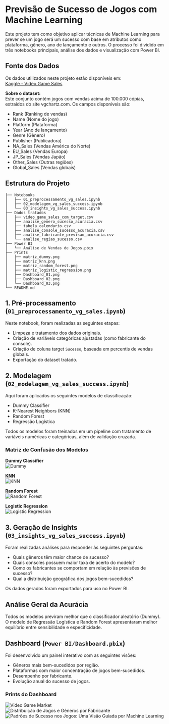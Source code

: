 
# Previsão de Sucesso de Jogos com Machine Learning

Este projeto tem como objetivo aplicar técnicas de Machine Learning para prever se um jogo será um sucesso com base em atributos como plataforma, gênero, ano de lançamento e outros. O processo foi dividido em três notebooks principais, análise dos dados e visualização com Power BI.

## Fonte dos Dados

Os dados utilizados neste projeto estão disponíveis em:  
[Kaggle - Video Game Sales](https://www.kaggle.com/datasets/gregorut/videogamesales)

**Sobre o dataset:**  
Este conjunto contém jogos com vendas acima de 100.000 cópias, extraídos do site vgchartz.com. Os campos disponíveis são:

- Rank (Ranking de vendas)
- Name (Nome do jogo)
- Platform (Plataforma)
- Year (Ano de lançamento)
- Genre (Gênero)
- Publisher (Publicadora)
- NA_Sales (Vendas América do Norte)
- EU_Sales (Vendas Europa)
- JP_Sales (Vendas Japão)
- Other_Sales (Outras regiões)
- Global_Sales (Vendas globais)

## Estrutura do Projeto

```
├── Notebooks
│   ├── 01_preprocessamento_vg_sales.ipynb
│   ├── 02_modelagem_vg_sales_success.ipynb
│   └── 03_insights_vg_sales_success.ipynb
├── Dados tratados
│   ├── video_game_sales_com_target.csv
│   ├── analise_genero_sucesso_acuracia.csv
│   ├── tabela_calendario.csv
│   ├── analise_console_sucesso_acuracia.csv
│   ├── analise_fabricante_previsao_acuracia.csv
│   └── analise_regiao_sucesso.csv
├── Power BI
│   └── Análise de Vendas de Jogos.pbix
├── Prints
│   ├── matriz_dummy.png
│   ├── matriz_knn.png
│   ├── matriz_random_forest.png
│   ├── matriz_logistic_regression.png
│   ├── Dashboard_01.png
│   ├── Dashboard_02.png
│   └── Dashboard_03.png
└── README.md
```

## 1. Pré-processamento (`01_preprocessamento_vg_sales.ipynb`)

Neste notebook, foram realizadas as seguintes etapas:

- Limpeza e tratamento dos dados originais.
- Criação de variáveis categóricas ajustadas (como fabricante do console).
- Criação de coluna target `Sucesso`, baseada em percentis de vendas globais.
- Exportação do dataset tratado.

## 2. Modelagem (`02_modelagem_vg_sales_success.ipynb`)

Aqui foram aplicados os seguintes modelos de classificação:

- Dummy Classifier
- K-Nearest Neighbors (KNN)
- Random Forest
- Regressão Logística

Todos os modelos foram treinados em um pipeline com tratamento de variáveis numéricas e categóricas, além de validação cruzada.

### Matriz de Confusão dos Modelos

**Dummy Classifier**  
![Dummy](Prints/Matriz_dummy.png)

**KNN**  
![KNN](Prints/Matriz_knn.png)

**Random Forest**  
![Random Forest](Prints/Matriz_random_forest.png)

**Logistic Regression**  
![Logistic Regression](Prints/Matriz_logistic_regression.png)

## 3. Geração de Insights (`03_insights_vg_sales_success.ipynb`)

Foram realizadas análises para responder às seguintes perguntas:

- Quais gêneros têm maior chance de sucesso?
- Quais consoles possuem maior taxa de acerto do modelo?
- Como os fabricantes se comportam em relação às previsões de sucesso?
- Qual a distribuição geográfica dos jogos bem-sucedidos?

Os dados gerados foram exportados para uso no Power BI.

## Análise Geral da Acurácia

Todos os modelos previram melhor que o classificador aleatório (Dummy). O modelo de Regressão Logística e Random Forest apresentaram melhor equilíbrio entre sensibilidade e especificidade.

## Dashboard (`Power BI/Dashboard.pbix`)

Foi desenvolvido um painel interativo com as seguintes visões:

- Gêneros mais bem-sucedidos por região.
- Plataformas com maior concentração de jogos bem-sucedidos.
- Desempenho por fabricante.
- Evolução anual do sucesso de jogos.

### Prints do Dashboard

![Video Game Market](Prints/Dashboard_01.png)  
![Distribuição de Jogos e Gêneros por Fabricante](Prints/Dashboard_02.png)
![Padrões de Sucesso nos Jogos: Uma Visão Guiada por Machine Learning](Prints/Dashboard_03.png)
